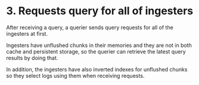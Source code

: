 # 3. Requests query for all of ingesters

After receiving a query, a querier sends query requests for all of the ingesters at first.

Ingesters have unflushed chunks in their memories and they are not in both cache and persistent storage, so the querier can retrieve the latest query results by doing that.

In addition, the ingesters have also inverted indexes for unflushed chunks so they select logs using them when receiving requests.
